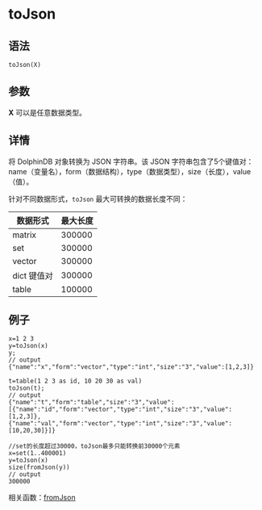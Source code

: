 # toJson

## 语法

`toJson(X)`

## 参数

**X** 可以是任意数据类型。

## 详情

将 DolphinDB 对象转换为 JSON 字符串。该 JSON
字符串包含了5个键值对：name（变量名），form（数据结构），type（数据类型），size（长度），value（值）。

针对不同数据形式，`toJson` 最大可转换的数据长度不同：

| 数据形式 | 最大长度 |
| --- | --- |
| matrix | 300000 |
| set | 300000 |
| vector | 300000 |
| dict 键值对 | 300000 |
| table | 100000 |

## 例子

```
x=1 2 3
y=toJson(x)
y;
// output
{"name":"x","form":"vector","type":"int","size":"3","value":[1,2,3]}

t=table(1 2 3 as id, 10 20 30 as val)
toJson(t);
// output
{"name":"t","form":"table","size":"3","value":[{"name":"id","form":"vector","type":"int","size":"3","value":[1,2,3]},{"name":"val","form":"vector","type":"int","size":"3","value":[10,20,30]}]}

//set的长度超过30000，toJson最多只能转换前30000个元素
x=set(1..400001)
y=toJson(x)
size(fromJson(y))
// output
300000
```

相关函数：[fromJson](../f/fromJson.md)


